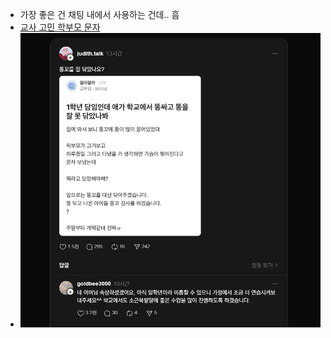 - 가장 좋은 건 채팅 내에서 사용하는 건데.. 흠
- [교사 고민 학부모 문자](https://chatgpt.com/c/67a31793-1298-8008-a127-35ab9c7953eb)
- ![](attachments/감정노동_사례.png)